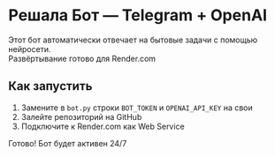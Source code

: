 # Решала Бот — Telegram + OpenAI

Этот бот автоматически отвечает на бытовые задачи с помощью нейросети.  
Развёртывание готово для Render.com

## Как запустить
1. Замените в `bot.py` строки `BOT_TOKEN` и `OPENAI_API_KEY` на свои
2. Залейте репозиторий на GitHub
3. Подключите к Render.com как Web Service

Готово! Бот будет активен 24/7
